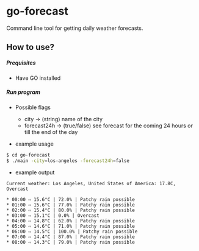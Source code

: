 # go-forecast
Command line tool for getting daily weather forecasts.

## How to use?

##### Prequisites
- Have GO installed

##### Run program
- Possible flags
    - city -> (string) name of the city
    - forecast24h -> (true/false) see forecast for the coming 24 hours or till the end of the day

- example usage
```bash
$ cd go-forecast
$ ./main -city=los-angeles -forecast24h=false
```

- example output
```
Current weather: Los Angeles, United States of America: 17.8C, Overcast

* 00:00 ⇨ 15.6°C | 72.0% | Patchy rain possible
* 01:00 ⇨ 15.6°C | 77.0% | Patchy rain possible
* 02:00 ⇨ 15.4°C | 80.0% | Patchy rain possible
* 03:00 ⇨ 15.1°C | 0.0% | Overcast
* 04:00 ⇨ 14.8°C | 62.0% | Patchy rain possible
* 05:00 ⇨ 14.6°C | 71.0% | Patchy rain possible
* 06:00 ⇨ 14.5°C | 100.0% | Patchy rain possible
* 07:00 ⇨ 14.4°C | 87.0% | Patchy rain possible
* 08:00 ⇨ 14.3°C | 79.0% | Patchy rain possible
```
